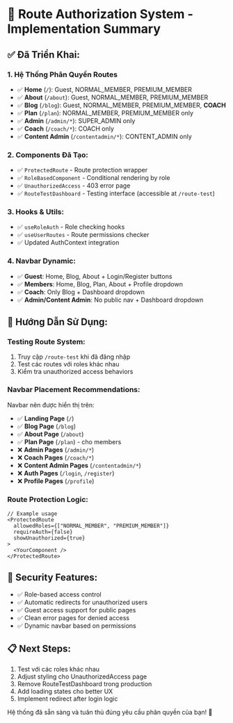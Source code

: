 # 🎯 Route Authorization System - Implementation Summary

## ✅ **Đã Triển Khai:**

### **1. Hệ Thống Phân Quyền Routes**

- ✅ **Home** (`/`): Guest, NORMAL_MEMBER, PREMIUM_MEMBER
- ✅ **About** (`/about`): Guest, NORMAL_MEMBER, PREMIUM_MEMBER
- ✅ **Blog** (`/blog`): Guest, NORMAL_MEMBER, PREMIUM_MEMBER, **COACH**
- ✅ **Plan** (`/plan`): NORMAL_MEMBER, PREMIUM_MEMBER only
- ✅ **Admin** (`/admin/*`): SUPER_ADMIN only
- ✅ **Coach** (`/coach/*`): COACH only
- ✅ **Content Admin** (`/contentadmin/*`): CONTENT_ADMIN only

### **2. Components Đã Tạo:**

- ✅ `ProtectedRoute` - Route protection wrapper
- ✅ `RoleBasedComponent` - Conditional rendering by role
- ✅ `UnauthorizedAccess` - 403 error page
- ✅ `RouteTestDashboard` - Testing interface (accessible at `/route-test`)

### **3. Hooks & Utils:**

- ✅ `useRoleAuth` - Role checking hooks
- ✅ `useUserRoutes` - Route permissions checker
- ✅ Updated AuthContext integration

### **4. Navbar Dynamic:**

- ✅ **Guest**: Home, Blog, About + Login/Register buttons
- ✅ **Members**: Home, Blog, Plan, About + Profile dropdown
- ✅ **Coach**: Only Blog + Dashboard dropdown
- ✅ **Admin/Content Admin**: No public nav + Dashboard dropdown

## 🚀 **Hướng Dẫn Sử Dụng:**

### **Testing Route System:**

1. Truy cập `/route-test` khi đã đăng nhập
2. Test các routes với roles khác nhau
3. Kiểm tra unauthorized access behaviors

### **Navbar Placement Recommendations:**

Navbar nên được hiển thị trên:

- ✅ **Landing Page** (`/`)
- ✅ **Blog Page** (`/blog`)
- ✅ **About Page** (`/about`)
- ✅ **Plan Page** (`/plan`) - cho members
- ❌ **Admin Pages** (`/admin/*`)
- ❌ **Coach Pages** (`/coach/*`)
- ❌ **Content Admin Pages** (`/contentadmin/*`)
- ❌ **Auth Pages** (`/login`, `/register`)
- ❌ **Profile Pages** (`/profile`)

### **Route Protection Logic:**

```tsx
// Example usage
<ProtectedRoute
  allowedRoles={["NORMAL_MEMBER", "PREMIUM_MEMBER"]}
  requireAuth={false}
  showUnauthorized={true}
>
  <YourComponent />
</ProtectedRoute>
```

## 🔐 **Security Features:**

- ✅ Role-based access control
- ✅ Automatic redirects for unauthorized users
- ✅ Guest access support for public pages
- ✅ Clean error pages for denied access
- ✅ Dynamic navbar based on permissions

## 📋 **Next Steps:**

1. Test với các roles khác nhau
2. Adjust styling cho UnauthorizedAccess page
3. Remove RouteTestDashboard trong production
4. Add loading states cho better UX
5. Implement redirect after login logic

Hệ thống đã sẵn sàng và tuân thủ đúng yêu cầu phân quyền của bạn! 🎉
